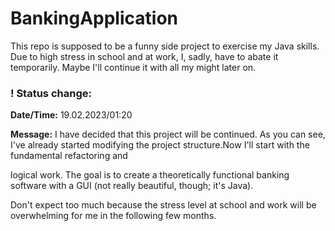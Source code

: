 # BankingApplication

This repo is supposed to be a funny side project to exercise my Java skills. Due to high stress in school and at work, I, sadly, have to abate it temporarily. Maybe I'll continue it with all my might later on.

### ! Status change:

**Date/Time:** 19.02.2023/01:20

**Message:** I have decided that this project will be continued. As you can see, I've already started modifying the project structure.Now I'll start with the fundamental refactoring and

logical work. The goal is to create a theoretically functional banking software with a GUI (not really beautiful, though; it's Java).

Don't expect too much because the stress level at school and work will be overwhelming for me in the following few months.
